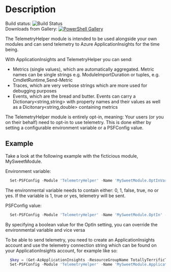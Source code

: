 # Description

Build status: ![Build Status](https://github.com/nyanhp/TelemetryHelper/actions/workflows/build.yml/badge.svg)  
Downloads from Gallery: [![PowerShell Gallery](https://img.shields.io/powershellgallery/dt/TelemetryHelper.svg)](https://www.powershellgallery.com/packages/TelemetryHelper/)

The TelemetryHelper module is intended to be used alongside your own modules and can send telemetry to Azure ApplicationInsights for the time being.

With ApplicationInsights and TelemetryHelper you can send:
- Metrics (single values), which are automatically aggregated. Metric names can be single strings e.g. ModuleImportDuration or tuples, e.g. CmdletRuntime,Send-Metric
- Traces, which are very verbose strings which are more used for debugging purposes
- Events, which are the bread and butter. Events can carry a Dictionary<string,string> with property names and their values as well as a Dicitonary<string,double> containing metrics

The TelemetryHelper module is entirely opt-in, meaning: Your users (or you on their behalf) need to opt-in to use telemetry. This is done either
by setting a configurable environment variable or a PSFConfig value.

## Example

Take a look at the following example with the ficticious module, MySweetModule.

Environment variable:  

```powershell
  Set-PSFConfig -Module 'TelemetryHelper' -Name 'MySweetModule.OptInVariable' -Value 'de.janhendrikpeters.telemetryoptin' -PassThru | Register-PSFConfig
```

The environmental variable needs to contain either: 0, 1, false, true, no or yes. If the variable is 1, true or yes, telemetry will be sent.

PSFConfig value:  

```powershell
  Set-PSFConfig -Module 'TelemetryHelper' -Name 'MySweetModule.OptIn' -Value $false -PassThru | Register-PSFConfig
```

By specifying a boolean value for the OptIn setting, you can override the environmental variable and vice versa

To be able to send telemetry, you need to create an ApplicationInsights account and use the telemetry connection string
which can be found on your ApplicationInsights account, for example like so:  

```powershell
  $key = (Get-AzApplicationInsights -ResourceGroupName TotallyTerrificTelemetryTest -Name TurboTelemetry).ConnectionString
  Set-PSFConfig -Module 'TelemetryHelper' -Name 'MySweetModule.ApplicationInsights.ConnectionString' -Value $key -PassThru | Register-PSFConfig
```
